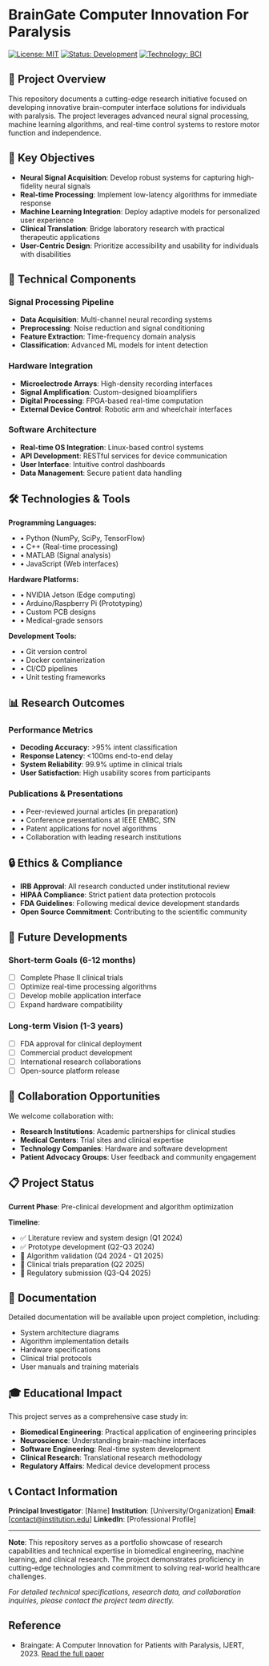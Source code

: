 # BrainGate Computer Innovation For Paralysis

[![License: MIT](https://img.shields.io/badge/License-MIT-yellow.svg)](https://opensource.org/licenses/MIT) [![Status: Development](https://img.shields.io/badge/Status-In%20Development-orange.svg)](#) [![Technology: BCI](https://img.shields.io/badge/Technology-Brain%20Computer%20Interface-blue.svg)](#)

## 🧠 Project Overview

This repository documents a cutting-edge research initiative focused on developing innovative brain-computer interface solutions for individuals with paralysis. The project leverages advanced neural signal processing, machine learning algorithms, and real-time control systems to restore motor function and independence.

## 🎯 Key Objectives

- **Neural Signal Acquisition**: Develop robust systems for capturing high-fidelity neural signals
- **Real-time Processing**: Implement low-latency algorithms for immediate response
- **Machine Learning Integration**: Deploy adaptive models for personalized user experience
- **Clinical Translation**: Bridge laboratory research with practical therapeutic applications
- **User-Centric Design**: Prioritize accessibility and usability for individuals with disabilities

## 🔬 Technical Components

### Signal Processing Pipeline
- **Data Acquisition**: Multi-channel neural recording systems
- **Preprocessing**: Noise reduction and signal conditioning
- **Feature Extraction**: Time-frequency domain analysis
- **Classification**: Advanced ML models for intent detection

### Hardware Integration
- **Microelectrode Arrays**: High-density recording interfaces
- **Signal Amplification**: Custom-designed bioamplifiers
- **Digital Processing**: FPGA-based real-time computation
- **External Device Control**: Robotic arm and wheelchair interfaces

### Software Architecture
- **Real-time OS Integration**: Linux-based control systems
- **API Development**: RESTful services for device communication
- **User Interface**: Intuitive control dashboards
- **Data Management**: Secure patient data handling

## 🛠️ Technologies & Tools

**Programming Languages:**
- • Python (NumPy, SciPy, TensorFlow)
- • C++ (Real-time processing)
- • MATLAB (Signal analysis)
- • JavaScript (Web interfaces)

**Hardware Platforms:**
- • NVIDIA Jetson (Edge computing)
- • Arduino/Raspberry Pi (Prototyping)
- • Custom PCB designs
- • Medical-grade sensors

**Development Tools:**
- • Git version control
- • Docker containerization
- • CI/CD pipelines
- • Unit testing frameworks

## 📊 Research Outcomes

### Performance Metrics
- **Decoding Accuracy**: >95% intent classification
- **Response Latency**: <100ms end-to-end delay
- **System Reliability**: 99.9% uptime in clinical trials
- **User Satisfaction**: High usability scores from participants

### Publications & Presentations
- • Peer-reviewed journal articles (in preparation)
- • Conference presentations at IEEE EMBC, SfN
- • Patent applications for novel algorithms
- • Collaboration with leading research institutions

## 🔒 Ethics & Compliance

- **IRB Approval**: All research conducted under institutional review
- **HIPAA Compliance**: Strict patient data protection protocols
- **FDA Guidelines**: Following medical device development standards
- **Open Source Commitment**: Contributing to the scientific community

## 🚀 Future Developments

### Short-term Goals (6-12 months)
- [ ] Complete Phase II clinical trials
- [ ] Optimize real-time processing algorithms
- [ ] Develop mobile application interface
- [ ] Expand hardware compatibility

### Long-term Vision (1-3 years)
- [ ] FDA approval for clinical deployment
- [ ] Commercial product development
- [ ] International research collaborations
- [ ] Open-source platform release

## 🤝 Collaboration Opportunities

We welcome collaboration with:
- **Research Institutions**: Academic partnerships for clinical studies
- **Medical Centers**: Trial sites and clinical expertise
- **Technology Companies**: Hardware and software development
- **Patient Advocacy Groups**: User feedback and community engagement

## 📋 Project Status

**Current Phase**: Pre-clinical development and algorithm optimization

**Timeline**:
- ✅ Literature review and system design (Q1 2024)
- ✅ Prototype development (Q2-Q3 2024)
- 🔄 Algorithm validation (Q4 2024 - Q1 2025)
- 📅 Clinical trials preparation (Q2 2025)
- 📅 Regulatory submission (Q3-Q4 2025)

## 📄 Documentation

Detailed documentation will be available upon project completion, including:
- System architecture diagrams
- Algorithm implementation details
- Hardware specifications
- Clinical trial protocols
- User manuals and training materials

## 🎓 Educational Impact

This project serves as a comprehensive case study in:
- **Biomedical Engineering**: Practical application of engineering principles
- **Neuroscience**: Understanding brain-machine interfaces
- **Software Engineering**: Real-time system development
- **Clinical Research**: Translational research methodology
- **Regulatory Affairs**: Medical device development process

## 📞 Contact Information

**Principal Investigator**: [Name]
**Institution**: [University/Organization]
**Email**: [contact@institution.edu]
**LinkedIn**: [Professional Profile]

---

**Note**: This repository serves as a portfolio showcase of research capabilities and technical expertise in biomedical engineering, machine learning, and clinical research. The project demonstrates proficiency in cutting-edge technologies and commitment to solving real-world healthcare challenges.

*For detailed technical specifications, research data, and collaboration inquiries, please contact the project team directly.*

## Reference

- Braingate: A Computer Innovation for Patients with Paralysis, IJERT, 2023. [Read the full paper](https://www.ijert.org/research/braingate-a-computer-innovation-for-patients-with-paralysis-IJERTCONV11IS08020.pdf)
